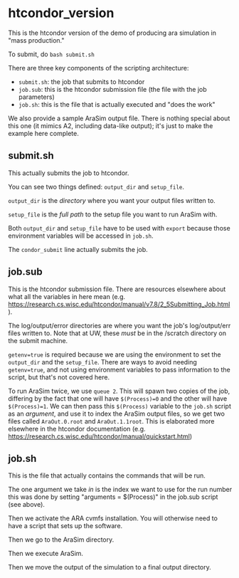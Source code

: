 # htcondor_version

This is the htcondor version of the demo of producing ara simulation in "mass production."

To submit, do `bash submit.sh`

There are three key components of the scripting architecture:

- `submit.sh`: the job that submits to htcondor
- `job.sub`: this is the htcondor submission file (the file with the job parameters)
- `job.sh`: this is the file that is actually executed and "does the work"

We also provide a sample AraSim output file. There is nothing special about this one (it mimics A2, including data-like output); it's just to make the example here complete.

## submit.sh

This actually submits the job to htcondor.

You can see two things defined: `output_dir` and `setup_file`.

`output_dir` is the *directory* where you want your output files written to.

`setup_file` is the *full path* to the setup file you want to run AraSim with.

Both `output_dir` and `setup_file` have to be used with `export` because those environment variables will be accessed in `job.sh`.

The `condor_submit` line actually submits the job.

## job.sub

This is the htcondor submission file. There are resources elsewhere about what all the variables in here mean (e.g. https://research.cs.wisc.edu/htcondor/manual/v7.8/2_5Submitting_Job.html).

The log/output/error directories are where you want the job's log/output/err files written to. Note that at UW, these *must* be in the /scratch directory on the submit machine.

`getenv=true` is required because we are using the environment to set the `output_dir` and the `setup_file`. There are ways to avoid needing `getenv=true`, and not using environment variables to pass information to the script, but that's not covered here.

To run AraSim twice, we use `queue 2`. This will spawn two copies of the job, differing by the fact that one will have `$(Process)=0` and the other will have `$(Process)=1`. We can then pass this `$(Process)` variable to the `job.sh` script as an *argument*, and use it to index the AraSim output files, so we get two files called `AraOut.0.root` and `AraOut.1.1root`. This is elaborated more elsewhere in the htcondor documentation (e.g. https://research.cs.wisc.edu/htcondor/manual/quickstart.html)

## job.sh

This is the file that actually contains the commands that will be run.

The one argument we take *in* is the index we want to use for the run number this was done by setting "arguments = $(Process)" in the job.sub script (see above).

Then we activate the ARA cvmfs installation. You will otherwise need to have a script that sets up the software.

Then we go to the AraSim directory.

Then we execute AraSim.

Then we move the output of the simulation to a final output directory.
